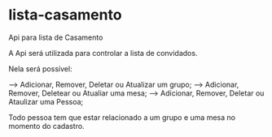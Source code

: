 # lista-casamento
Api para lista de Casamento

A Api será utilizada para controlar a lista de convidados.

<p>Nela será possível:</p>
 --> Adicionar, Remover, Deletar ou Atualizar um grupo;
 --> Adicionar, Remover, Deletear ou Atualiar uma mesa;
 --> Adicionar, Remover, Deletar ou Ataulizar uma Pessoa;

Todo pessoa tem que estar relacionado a um grupo e uma mesa no momento do cadastro.
